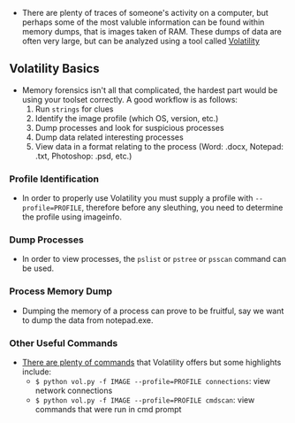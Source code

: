 - There are plenty of traces of someone's activity on a computer, but perhaps some of the most valuble information can be found within memory dumps, that is images taken of RAM. These dumps of data are often very large, but can be analyzed using a tool called [Volatility](http://www.volatilityfoundation.org/)


## Volatility Basics
- Memory forensics isn't all that complicated, the hardest part would be using your toolset correctly. A good workflow is as follows:
	1. Run `strings` for clues
	2. Identify the image profile (which OS, version, etc.)
	3. Dump processes and look for suspicious processes
	4. Dump data related interesting processes
	5. View data in a format relating to the process (Word: .docx, Notepad: .txt, Photoshop: .psd, etc.)


### Profile Identification
- In order to properly use Volatility you must supply a profile with `--profile=PROFILE`, therefore before any sleuthing, you need to determine the profile using imageinfo.


### Dump Processes
- In order to view processes, the `pslist` or `pstree` or `psscan` command can be used.


### Process Memory Dump
- Dumping the memory of a process can prove to be fruitful, say we want to dump the data from notepad.exe.




### Other Useful Commands
- [There are plenty of commands](https://github.com/volatilityfoundation/volatility/wiki/Command-Reference) that Volatility offers but some highlights include:
	- `$ python vol.py -f IMAGE --profile=PROFILE connections`: view network connections
	- `$ python vol.py -f IMAGE --profile=PROFILE cmdscan`: view commands that were run in cmd prompt